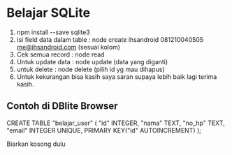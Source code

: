 # Belajar SQLite

1. npm install --save sqlite3
2. isi field data dalam table : node create ihsandroid 081210040505 me@ihsandroid.com (sesuai kolom)
3. Cek semua record : node read
4. Untuk update data : node update (data yang diganti)
5. untuk delete : node delete (pilih id yg mau dihapus)
6. Untuk kekurangan bisa kasih saya saran supaya lebih baik lagi terima kasih.

## Contoh di DBlite Browser

CREATE TABLE "belajar_user" (
	"id"	INTEGER,
	"nama"	TEXT,
	"no_hp"	TEXT,
	"email"	INTEGER UNIQUE,
	PRIMARY KEY("id" AUTOINCREMENT)
);

Biarkan kosong dulu
